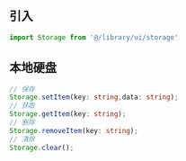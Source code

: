 ## 引入
```javascript
import Storage from '@/library/ui/storage'
```

## 本地硬盘
```typescript
// 保存
Storage.setItem(key: string,data: string);
// 获取
Storage.getItem(key: string);
// 删除
Storage.removeItem(key: string);
// 清除
Storage.clear();
```
